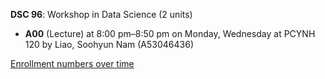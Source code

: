 **DSC 96**: Workshop in Data Science (2 units)

- **A00** (Lecture) at 8:00 pm–8:50 pm on Monday, Wednesday at PCYNH 120 by Liao, Soohyun Nam (A53046436)

[Enrollment numbers over time](./DSC96.tsv)
